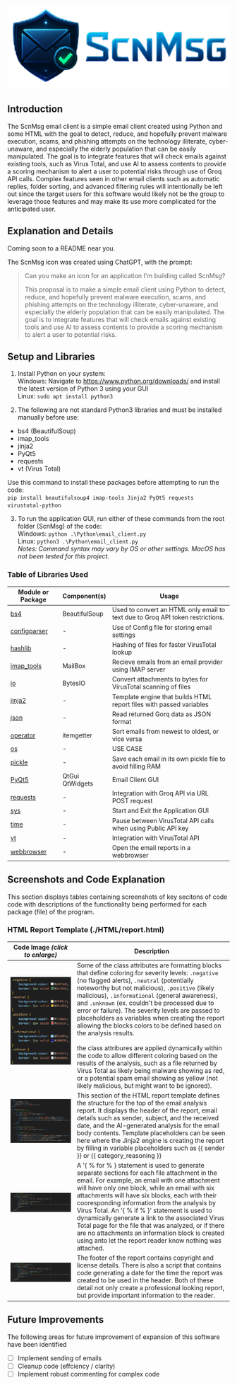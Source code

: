 ![PNG Image of the Scan Message icon](./icons/ScnMsgIconTransparentWide.png)
## Introduction
The ScnMsg email client is a simple email client created using Python and some HTML with the goal to detect, reduce, and hopefully prevent malware execution, scams, and phishing attempts on the technology illiterate, cyber-unaware, and especially the elderly population that can be easily manipulated. The goal is to integrate features that will check emails against existing tools, such as Virus Total, and use AI to assess contents to provide a scoring mechanism to alert a user to potential risks through use of Groq API calls. Complex features seen in other email clients such as automatic replies, folder sorting, and advanced filtering rules will intentionally be left out since the target users for this software would likely not be the group to leverage those features and may make its use more complicated for the anticipated user.

## Explanation and Details
Coming soon to a README near you.

The ScnMsg icon was created using ChatGPT, with the prompt:
> Can you make an icon for an application I'm building called ScnMsg?
> 
> This proposal is to make a simple email client using Python to detect, reduce, and hopefully prevent malware execution, scams, and phishing attempts on the technology illiterate, cyber-unaware, and especially the elderly population that can be easily manipulated. The goal is to integrate features that will check emails against existing tools and use AI to assess contents to provide a scoring mechanism to alert a user to potential risks.

## Setup and Libraries
1. Install Python on your system:<br>
Windows: Navigate to https://www.python.org/downloads/ and install the latest version of Python 3 using your GUI<br>
Linux: `sudo apt install python3`

2. The following are not standard Python3 libraries and must be installed manually before use:
- bs4 (BeautifulSoup)
- imap_tools
- jinja2
- PyQt5
- requests
- vt (Virus Total)

Use this command to install these packages before attempting to run the code:<br>
`pip install beautifulsoup4 imap-tools Jinja2 PyQt5 requests virustotal-python`

3. To run the application GUI, run either of these commands from the root folder (ScnMsg) of the code:<br>
Windows:  `python .\Python\email_client.py`<br>
Linux: `python3 .\Python\email_client.py`<br>
*Notes:  Command syntax may vary by OS or other settings. MacOS has not been tested for this project.*

### Table of Libraries Used
| Module or Package | Component(s) | Usage |
| ------- | ---------- | -------- |
| [bs4](https://pypi.org/project/beautifulsoup4/) | BeautifulSoup | Used to convert an HTML only email to text due to Groq API token restrictions. |
| [configparser](https://docs.python.org/3/library/configparser.html#module-configparser) | - | Use of Config file for storing email settings |
| [hashlib](https://docs.python.org/3/library/hashlib.html#module-hashlib) | - | Hashing of files for faster VirusTotal lookup |
| [imap_tools](https://pypi.org/project/imap-tools/) | MailBox | Recieve emails from an email provider using IMAP server |
| [io](https://docs.python.org/3/library/io.html#module-io) | BytesIO | Convert attachments to bytes for VirusTotal scanning of files |
| [jinja2](https://pypi.org/project/Jinja2/) | - | Template engine that builds HTML report files with passed variables |
| [json](https://docs.python.org/3/library/json.html#module-json) | - | Read returned Gorq data as JSON format |
| [operator](https://docs.python.org/3/library/operator.html#module-operator) | itemgetter | Sort emails from newest to oldest, or vice versa |
| [os](https://docs.python.org/3/library/os.html#module-os) | - | USE CASE |
| [pickle](https://docs.python.org/3/library/pickle.html#module-pickle) | - | Save each email in its own pickle file to avoid filling RAM |
| [PyQt5](https://pypi.org/project/PyQt5/) | QtGui<br>QtWidgets | Email Client GUI |
| [requests](https://pypi.org/project/requests/) | - | Integration with Groq API via URL POST request |
| [sys](https://docs.python.org/3/library/sys.html#module-sys) | - | Start and Exit the Application GUI |
| [time](https://docs.python.org/3/library/time.html#module-time) | - | Pause between VirusTotal API calls when using Public API key |
| [vt](https://github.com/doomedraven/VirusTotalApi) | - | Integration with VirusTotal API |
| [webbrowser](https://docs.python.org/3/library/webbrowser.html#module-webbrowser) | - | Open the email reports in a webbrowser |

## Screenshots and Code Explanation
This section displays tables containing screenshots of key secitons of code code with descriptions of the functionality being performed for each package (file) of the program.

### HTML Report Template (./HTML/report.html)
| Code Image *(click to enlarge)* | Description |
|-------------------------------|-------------|
| ![Screenshot of HTML coloring blocks](./readme_images/html_coloring.png)&nbsp;&nbsp;&nbsp;&nbsp;&nbsp;&nbsp;&nbsp;&nbsp;&nbsp;&nbsp;&nbsp;&nbsp;&nbsp;&nbsp;&nbsp;&nbsp;&nbsp;&nbsp;&nbsp;&nbsp; | Some of the class attributes are formatting blocks that define coloring for severity levels: `.negative` (no flagged alerts), `.neutral` (potentially noteworthy but not malicious), `.positive` (likely malicious), `.informational` (general awareness), and `.unknown` (ex. couldn't be processed due to error or failure). The severity levels are passed to placeholders as variables when creating the report allowing the blocks colors to be defined based on the analysis results. <br> <br> the class attribures are applied dynamically within the code to allow different coloring based on the results of the analysis, such as a file returned by Virus Total as likely being malware showing as red, or a potential spam email showing as yellow (not likely malicious, but might want to be ignored). |
| ![Screenshot of HTML code for top sections of report](./readme_images/html_top_report.png)&nbsp;&nbsp;&nbsp;&nbsp;&nbsp;&nbsp;&nbsp;&nbsp;&nbsp;&nbsp;&nbsp;&nbsp;&nbsp;&nbsp;&nbsp;&nbsp;&nbsp;&nbsp;&nbsp;&nbsp; | This section of the HTML report template defines the structure for the top of the email analysis report. It displays the header of the report, email details such as sender, subject, and the received date, and the AI-generated analysis for the email body contents. Template placeholders can be seen here where the Jinja2 engine is creating the report by filling in variable placeholders such as {{ sender }} or {{ category_reasoning }} |
| ![Screenshot of the HTML code block for creating variables numbers of file blocks](./readme_images/html_file_blocks.png)&nbsp;&nbsp;&nbsp;&nbsp;&nbsp;&nbsp;&nbsp;&nbsp;&nbsp;&nbsp;&nbsp;&nbsp;&nbsp;&nbsp;&nbsp;&nbsp;&nbsp;&nbsp;&nbsp;&nbsp; | A '{ % for % } statement is used to generate separate sections for each file attachment in the email. For example, an email with one attachment will have only one block, while an email with six attachments will have six blocks, each with their cooresponding information from the analysis by Virus Total. An '{ % if % }' statement is used to dynamically generate a link to the associated Virus Total page for the file that was analyzed, or if there are no attachments an information block is created using anto let the report reader know nothing was attached. |
| ![Screenshot of the HTML footer code and a date script](./readme_images/html_file_blocks.png)&nbsp;&nbsp;&nbsp;&nbsp;&nbsp;&nbsp;&nbsp;&nbsp;&nbsp;&nbsp;&nbsp;&nbsp;&nbsp;&nbsp;&nbsp;&nbsp;&nbsp;&nbsp;&nbsp;&nbsp; | The footer of the report contains copyright and license details. There is also a script that contains code generating a date for the time the report was created to be used in the header. Both of these detail not only create a professional looking report, but provide important information to the reader. |

## Future Improvements
The following areas for future improvement of expansion of this software have been identified
- [ ] Implement sending of emails
- [ ] Cleanup code (effciency / clarity)
- [ ] Implement robust commenting for complex code